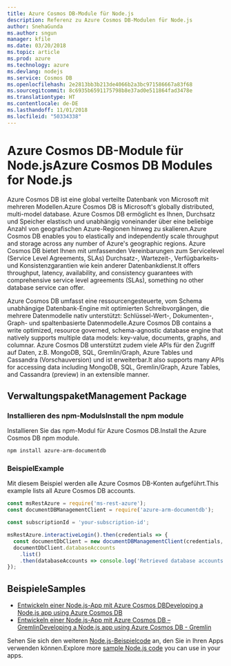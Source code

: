 ```yaml
---
title: Azure Cosmos DB-Module für Node.js
description: Referenz zu Azure Cosmos DB-Modulen für Node.js
author: SnehaGunda
ms.author: sngun
manager: kfile
ms.date: 03/20/2018
ms.topic: article
ms.prod: azure
ms.technology: azure
ms.devlang: nodejs
ms.service: Cosmos DB
ms.openlocfilehash: 2e2813bb3b213de4066b2a3bc971586667a83f68
ms.sourcegitcommit: 8c6935b6591175798b8e37ad0e511864fad3478e
ms.translationtype: HT
ms.contentlocale: de-DE
ms.lasthandoff: 11/01/2018
ms.locfileid: "50334338"
---
```

# <a name="azure-cosmos-db-modules-for-nodejs"></a><span data-ttu-id="5f16a-103">Azure Cosmos DB-Module für Node.js</span><span class="sxs-lookup"><span data-stu-id="5f16a-103">Azure Cosmos DB Modules for Node.js</span></span>

<span data-ttu-id="5f16a-104">Azure Cosmos DB ist eine global verteilte Datenbank von Microsoft mit mehreren Modellen.</span><span class="sxs-lookup"><span data-stu-id="5f16a-104">Azure Cosmos DB is Microsoft's globally distributed, multi-model database.</span></span> <span data-ttu-id="5f16a-105">Azure Cosmos DB ermöglicht es Ihnen, Durchsatz und Speicher elastisch und unabhängig voneinander über eine beliebige Anzahl von geografischen Azure-Regionen hinweg zu skalieren.</span><span class="sxs-lookup"><span data-stu-id="5f16a-105">Azure Cosmos DB enables you to elastically and independently scale throughput and storage across any number of Azure's geographic regions.</span></span> <span data-ttu-id="5f16a-106">Azure Cosmos DB bietet Ihnen mit umfassenden Vereinbarungen zum Servicelevel (Service Level Agreements, SLAs) Durchsatz-, Wartezeit-, Verfügbarkeits- und Konsistenzgarantien wie kein anderer Datenbankdienst.</span><span class="sxs-lookup"><span data-stu-id="5f16a-106">It offers throughput, latency, availability, and consistency guarantees with comprehensive service level agreements (SLAs), something no other database service can offer.</span></span>

<span data-ttu-id="5f16a-107">Azure Cosmos DB umfasst eine ressourcengesteuerte, vom Schema unabhängige Datenbank-Engine mit optimierten Schreibvorgängen, die mehrere Datenmodelle nativ unterstützt: Schlüssel-Wert-, Dokumenten-, Graph- und spaltenbasierte Datenmodelle.</span><span class="sxs-lookup"><span data-stu-id="5f16a-107">Azure Cosmos DB contains a write optimized, resource governed, schema-agnostic database engine that natively supports multiple data models: key-value, documents, graphs, and columnar.</span></span> <span data-ttu-id="5f16a-108">Azure Cosmos DB unterstützt zudem viele APIs für den Zugriff auf Daten, z.B. MongoDB, SQL, Gremlin/Graph, Azure Tables und Cassandra (Vorschauversion) und ist erweiterbar.</span><span class="sxs-lookup"><span data-stu-id="5f16a-108">It also supports many APIs for accessing data including MongoDB, SQL, Gremlin/Graph, Azure Tables, and Cassandra (preview) in an extensible manner.</span></span>

## <a name="management-package"></a><span data-ttu-id="5f16a-109">Verwaltungspaket</span><span class="sxs-lookup"><span data-stu-id="5f16a-109">Management Package</span></span>

### <a name="install-the-npm-module"></a><span data-ttu-id="5f16a-110">Installieren des npm-Moduls</span><span class="sxs-lookup"><span data-stu-id="5f16a-110">Install the npm module</span></span> 

<span data-ttu-id="5f16a-111">Installieren Sie das npm-Modul für Azure Cosmos DB.</span><span class="sxs-lookup"><span data-stu-id="5f16a-111">Install the Azure Cosmos DB npm module.</span></span>

```bash
npm install azure-arm-documentdb
```

### <a name="example"></a><span data-ttu-id="5f16a-112">Beispiel</span><span class="sxs-lookup"><span data-stu-id="5f16a-112">Example</span></span>

<span data-ttu-id="5f16a-113">Mit diesem Beispiel werden alle Azure Cosmos DB-Konten aufgeführt.</span><span class="sxs-lookup"><span data-stu-id="5f16a-113">This example lists all Azure Cosmos DB accounts.</span></span>

```javascript
const msRestAzure = require('ms-rest-azure');
const documentDBManagementClient = require('azure-arm-documentdb');

const subscriptionId = 'your-subscription-id';

msRestAzure.interactiveLogin().then(credentials => {
  const documentDbClient = new documentDBManagementClient(credentials, subscriptionId);
  documentDbClient.databaseAccounts
    .list()
    .then(databaseAccounts => console.log('Retrieved database accounts: ', databaseAccounts));
});
```

## <a name="samples"></a><span data-ttu-id="5f16a-114">Beispiele</span><span class="sxs-lookup"><span data-stu-id="5f16a-114">Samples</span></span>

* [<span data-ttu-id="5f16a-115">Entwickeln einer Node.js-App mit Azure Cosmos DB</span><span class="sxs-lookup"><span data-stu-id="5f16a-115">Developing a Node.js app using Azure Cosmos DB</span></span>](https://azure.microsoft.com/resources/samples/azure-cosmos-db-documentdb-nodejs-getting-started/)
* [<span data-ttu-id="5f16a-116">Entwickeln einer Node.js-App mit Azure Cosmos DB – Gremlin</span><span class="sxs-lookup"><span data-stu-id="5f16a-116">Developing a Node.js app using Azure Cosmos DB - Gremlin</span></span>](https://azure.microsoft.com/resources/samples/azure-cosmos-db-graph-nodejs-getting-started/)

<span data-ttu-id="5f16a-117">Sehen Sie sich den weiteren [Node.js-Beispielcode](https://azure.microsoft.com/resources/samples/?platform=nodejs) an, den Sie in Ihren Apps verwenden können.</span><span class="sxs-lookup"><span data-stu-id="5f16a-117">Explore more [sample Node.js code](https://azure.microsoft.com/resources/samples/?platform=nodejs) you can use in your apps.</span></span>
